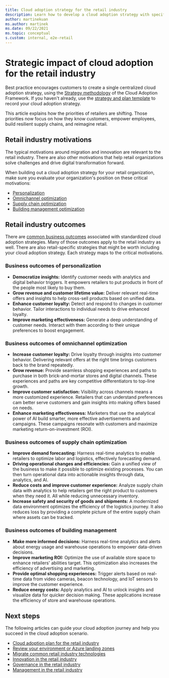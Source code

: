 ```yaml
---
title: Cloud adoption strategy for the retail industry
description: Learn how to develop a cloud adoption strategy with specific considerations for the retail industry.
author: martinekuan
ms.author: martinek
ms.date: 09/22/2021
ms.topic: conceptual
s.custom: internal, e2e-retail
---
```


# Strategic impact of cloud adoption for the retail industry

Best practice encourages customers to create a single centralized cloud adoption strategy, using the [Strategy methodology](../../strategy/index.md) of the Cloud Adoption Framework. If you haven't already, use the [strategy and plan template](https://raw.githubusercontent.com/microsoft/CloudAdoptionFramework/master/plan/cloud-adoption-framework-strategy-and-plan-template.docx) to record your cloud adoption strategy.

This article explains how the priorities of retailers are shifting. Those priorities now focus on how they know customers, empower employees, build resilient supply chains, and reimagine retail.

## Retail industry motivations

The typical motivations around migration and innovation are relevant to the retail industry. There are also other motivations that help retail organizations solve challenges and drive digital transformation forward.

When building out a cloud adoption strategy for your retail organization, make sure you evaluate your organization's position on these critical motivations:

- [Personalization](./retail-personalization.md)
- [Omnichannel optimization](./retail-omnichannel-optimization.md)
- [Supply chain optimization](./retail-supply-chain-optimization.md)
- [Building management optimization](./retail-building-management-optimization.md)

## Retail industry outcomes

There are [common business outcomes](../../strategy/business-outcomes/index.md) associated with standardized cloud adoption strategies. Many of those outcomes apply to the retail industry as well. There are also retail-specific strategies that might be worth including your cloud adoption strategy. Each strategy maps to the critical motivations.

### Business outcomes of personalization

- **Democratize insights:** Identify customer needs with analytics and digital behavior triggers. It empowers retailers to put products in front of the people most likely to buy them.
- **Grow revenue and customer lifetime value:** Deliver relevant real-time offers and insights to help cross-sell products based on unified data.
- **Enhance customer loyalty:** Detect and respond to changes in customer behavior. Tailor interactions to individual needs to drive enhanced loyalty.
- **Improve marketing effectiveness:** Generate a deep understanding of customer needs. Interact with them according to their unique preferences to boost engagement.

### Business outcomes of omnichannel optimization

- **Increase customer loyalty:** Drive loyalty through insights into customer behavior. Delivering relevant offers at the right time brings customers back to the brand repeatedly.
- **Grow revenue:** Provide seamless shopping experiences and paths to purchase in both brick-and-mortar stores and digital channels. These experiences and paths are key competitive differentiators to top-line growth.
- **Improve customer satisfaction:** Visibility across channels means a more customized experience. Retailers that can understand preferences cam better serve customers and gain insights into making offers based on needs.
- **Enhance marketing effectiveness:** Marketers that use the analytical power of AI build smarter, more effective advertisements and campaigns. These campaigns resonate with customers and maximize marketing return-on-investment (ROI).

### Business outcomes of supply chain optimization

- **Improve demand forecasting:** Harness real-time analytics to enable retailers to optimize labor and logistics, effectively forecasting demand.
- **Driving operational changes and efficiencies:** Gain a unified view of the business to make it possible to optimize existing processes. You can then turn operational data into actionable insights through data, analytics, and AI.
- **Reduce costs and improve customer experience:** Analyze supply chain data with analytics to help retailers get the right product to customers when they need it. All while reducing unnecessary inventory.
- **Increase safety and security of goods and shipments:** A modernized data environment optimizes the efficiency of the logistics journey. It also reduces loss by providing a complete picture of the entire supply chain where assets can be tracked.

### Business outcomes of building management

- **Make more informed decisions:** Harness real-time analytics and alerts about energy usage and warehouse operations to empower data-driven decisions.
- **Improve marketing ROI:** Optimize the use of available store space to enhance retailers' abilities target. This optimization also increases the efficiency of advertising and marketing.
- **Provide optimal shopping experiences:** Trigger alerts based on real-time data from video cameras, beacon technology, and IoT sensors to improve the customer experience.
- **Reduce energy costs:** Apply analytics and AI to unlock insights and visualize data for quicker decision making. These applications increase the efficiency of store and warehouse operations.

## Next steps

The following articles can guide your cloud adoption journey and help you succeed in the cloud adoption scenario.

- [Cloud adoption plan for the retail industry](./plan.md)
- [Review your environment or Azure landing zones](./ready.md)
- [Migrate common retail industry technologies](./migrate.md)
- [Innovation in the retail industry](./innovate.md)
- [Governance in the retail industry](./govern.md)
- [Management in the retail industry](./manage.md)
